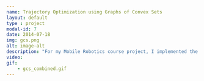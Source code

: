```yaml
---
name: Trajectory Optimization using Graphs of Convex Sets
layout: default
type : project
modal-id: 7
date: 2014-07-18
img: gcs.png
alt: image-alt
description: "For my Mobile Robotics course project, I implemented the solver behind <a href='https://www.science.org/doi/10.1126/scirobotics.adf7843'>this paper</a> using python and cvxpy. Graph of convex sets presents an tight and practical convex relaxation for the motion planning problem which allowed me to compute the globally optimal shortest path for a 50 x 50 maze using convex optimization in 3.3 seconds. Code can be found <a href='https://github.com/srirangam-r/graph-of-convex-sets/tree/main'>here</a>"
video: 
gif:
    - gcs_combined.gif
---
```

